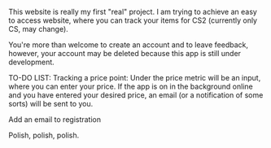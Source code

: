 This website is really my first "real" project. I am trying to achieve an easy to access website, where you can track your items for CS2 (currently only CS, may change).


You're more than welcome to create an account and to leave feedback, however, your account may be deleted because this app is still under development.


TO-DO LIST:
Tracking a price point: Under the price metric will be an input, where you can enter your price. If the app is on in the background online and you have entered your desired price, an email (or a notification of some sorts) will be sent to you.


Add an email to registration


Polish, polish, polish.
